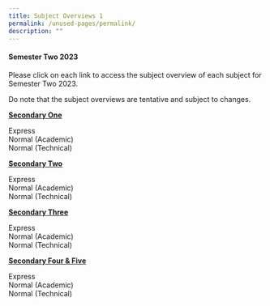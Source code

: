 ```yaml
---
title: Subject Overviews 1
permalink: /unused-pages/permalink/
description: ""
---
```

<h4><strong>Semester Two 2023</strong></h4>
<p>Please click on each link to access the subject overview of each subject for Semester Two 2023.</p>
<p>Do note that the subject overviews are tentative and subject to changes.</p>

<p><b><u>Secondary One</u></b></p>
Express<br>
Normal (Academic)<br>
Normal (Technical)<br>
<p><b><u>Secondary Two</u></b></p>
Express<br>
Normal (Academic)<br>
Normal (Technical)<br>
<p><b><u>Secondary Three</u></b></p>
Express<br>
Normal (Academic)<br>
Normal (Technical)<br>
<p><b><u>Secondary Four &amp; Five</u></b></p>
Express<br>
Normal (Academic)<br>
Normal (Technical)<br>
